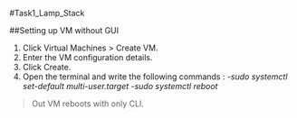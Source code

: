 #Task1_Lamp_Stack

##Setting up VM without GUI

1. Click Virtual Machines > Create VM.
2. Enter the VM configuration details.
3. Click Create. 
4. Open the terminal and write the following commands :
-*sudo systemctl set-default multi-user.target*
-*sudo systemctl reboot*

>Out VM reboots with only CLI.
